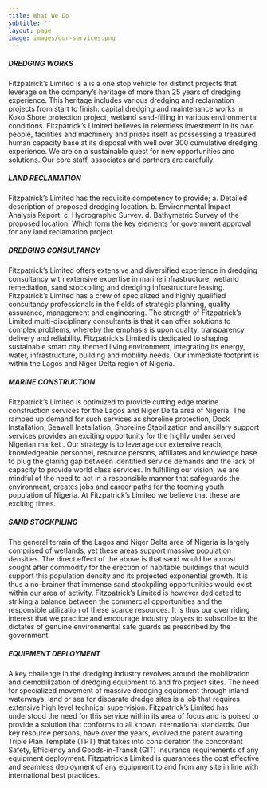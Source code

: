 ```yaml
---
title: What We Do
subtitle: ''
layout: page
image: images/our-services.png
---
```

##### DREDGING WORKS
<p>Fitzpatrick’s Limited is a is a one stop vehicle for distinct projects that leverage on the company’s heritage of more than 25 years of dredging experience. This heritage includes various dredging and reclamation projects from start to finish: capital dredging and maintenance works in Koko Shore protection project, wetland sand-filling in various environmental conditions.
Fitzpatrick’s Limited believes in relentless investment in its own
people, facilities and machinery and prides itself as possessing a treasured human capacity base at its disposal with well over 300 cumulative dredging experience. We are on a sustainable quest for new opportunities and solutions. Our core staff, associates and partners are carefully.</p>


##### LAND RECLAMATION
<p> Fitzpatrick’s Limited has the requisite competency to provide;
a. Detailed description of proposed dredging location.
b. Environmental Impact Analysis Report.
c. Hydrographic Survey.
d. Bathymetric Survey of the proposed location.
Which form the key elements for government approval for any land reclamation project.</p>


##### DREDGING CONSULTANCY
<p>Fitzpatrick’s Limited offers extensive and diversified experience in dredging consultancy with extensive expertise in marine infrastructure, wetland remediation, sand stockpiling and dredging infrastructure leasing.
Fitzpatrick’s Limited has a crew of specialized and highly qualified consultancy professionals in the fields of strategic planning, quality assurance, management and engineering.
The strength of Fitzpatrick’s Limited multi-disciplinary consultants is that it can offer solutions to complex problems, whereby the emphasis is upon quality, transparency, delivery and reliability. Fitzpatrick’s Limited is dedicated to shaping sustainable smart city themed living environment, integrating its energy, water, infrastructure, building and mobility needs.
Our immediate footprint is within the Lagos and Niger Delta region of Nigeria.</p>

##### MARINE CONSTRUCTION
<p>Fitzpatrick’s Limited is optimized to provide cutting edge marine construction services for the Lagos and Niger Delta area of Nigeria. The ramped up demand for such services as shoreline protection, Dock Installation, Seawall Installation, Shoreline Stabilization and ancillary support services provides an exciting opportunity for the highly under served Nigerian market .
Our strategy is to leverage our extensive reach, knowledgeable
personnel, resource persons, affiliates and knowledge base to plug the glaring gap between identified service demands and the lack of capacity to provide world class services.
In fulfilling our vision, we are mindful of the need to act in a
responsible manner that safeguards the environment, creates jobs and career paths for the teeming youth population of Nigeria. At Fitzpatrick’s Limited we believe that these are exciting times.</p>

##### SAND STOCKPILING
<p>The general terrain of the Lagos and Niger Delta area of Nigeria is largely comprised of wetlands, yet these areas support massive population densities. The direct effect of the above is that sand would be a most sought after commodity for the erection of habitable buildings that would support this population density and its projected exponential growth. It is thus a no-brainer that immense sand stockpiling opportunities
would exist within our area of activity. Fitzpatrick’s Limited is
however dedicated to striking a balance between the commercial opportunities and the responsible utilization of these scarce resources. It is thus our over riding interest that we practice and encourage industry players to subscribe to the dictates of genuine environmental safe guards as prescribed by the government.	</p>

##### EQUIPMENT DEPLOYMENT
<p>A key challenge in the dredging industry revolves around the
mobilization and demobilization of dredging equipment to and fro project sites. The need for specialized movement of massive dredging equipment through inland waterways, land or sea for disparate dredge sites is a job that requires extensive high level technical supervision. Fitzpatrick’s Limited has understood the need for this service within its area of focus and is poised to provide a solution that conforms to all known international standards. Our key resource persons, have over the years, evolved the patent awaiting Triple Plan Template (TPT) that takes into consideration the concordant Safety, Efficiency and Goods-in-Transit (GIT) Insurance requirements of any equipment deployment.
Fitzpatrick’s Limited is guarantees the cost effective and seamless deployment of any equipment to and from any site in line with international best practices.
	</p>